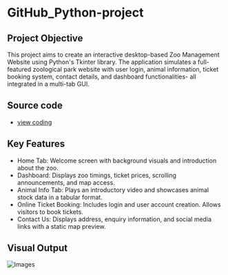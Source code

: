 # GitHub_Python-project

## Project Objective
This project aims to create an interactive desktop-based Zoo Management Website using Python's Tkinter library. The application simulates a full-featured zoological park website with user login, animal information, ticket booking system, contact details, and dashboard functionalities- all integrated in a multi-tab GUI.

## Source code
- <a href="https://github.com/gomathimurthi199930/GitHub_Python-project/blob/main/Website%20creation%20Project.py"> view coding</a>

## Key Features
- Home Tab: Welcome screen with background visuals and introduction about the zoo.
- Dashboard: Displays zoo timings, ticket prices, scrolling announcements, and map access.
- Animal Info Tab: Plays an introductory video and showcases animal stock data in a tabular format.
- Online Ticket Booking: Includes login and user account creation. Allows visitors to book tickets.
- Contact Us: Displays address, enquiry information, and social media links with a static map preview.

## Visual Output
![Images](https://github.com/user-attachments/assets/064ef281-1bab-4580-933f-23bd106e57c1)

